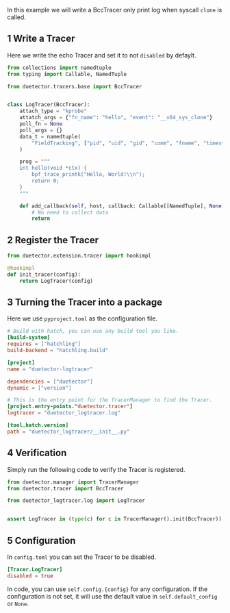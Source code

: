 In this example we will write a BccTracer only print log when syscall `clone` is called.

## 1 Write a Tracer

Here we write the echo Tracer and set it to not `disabled` by defaylt.

```python
from collections import namedtuple
from typing import Callable, NamedTuple

from duetector.tracers.base import BccTracer


class LogTracer(BccTracer):
    attach_type = "kprobe"
    attatch_args = {"fn_name": "hello", "event": "__x64_sys_clone"}
    poll_fn = None
    poll_args = {}
    data_t = namedtuple(
        "FieldTracking", ["pid", "uid", "gid", "comm", "fname", "timestamp"]
    )

    prog = """
    int hello(void *ctx) {
        bpf_trace_printk("Hello, World!\\n");
        return 0;
    }
    """

    def add_callback(self, host, callback: Callable[[NamedTuple], None]):
        # No need to collect data
        return
```

## 2 Register the Tracer

```python
from duetector.extension.tracer import hookimpl

@hookimpl
def init_tracer(config):
    return LogTracer(config)
```

## 3 Turning the Tracer into a package

Here we use `pyproject.toml` as the configuration file.

```toml
# Build with hatch, you can use any build tool you like.
[build-system]
requires = ["hatchling"]
build-backend = "hatchling.build"

[project]
name = "duetector-logtracer"

dependencies = ["duetector"]
dynamic = ["version"]

# This is the entry point for the TracerManager to find the Tracer.
[project.entry-points."duetector.tracer"]
logtracer = "duetector_logtracer.log"

[tool.hatch.version]
path = "duetector_logtracer/__init__.py"
```

## 4 Verification

Simply run the following code to verify the Tracer is registered.

```python
from duetector.manager import TracerManager
from duetector.tracer import BccTracer

from duetector_logtracer.log import LogTracer


assert LogTracer in (type(c) for c in TracerManager().init(BccTracer))
```

## 5 Configuration

In `config.toml` you can set the Tracer to be disabled.

```toml
[Tracer.LogTracer]
disabled = true
```

In code, you can use `self.config.{config}` for any configuration. If the configuration is not set, it will use the default value in `self.default_config` or `None`.
